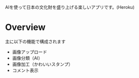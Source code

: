 
AIを使って日本の文化財を盛り上げる楽しいアプリです。(Heroku)

Overview
=======

主に以下の機能で構成されます
- 画像アップロード
- 画像分類（AI）
- 画像加工（かわいいスタンプ）
- コメント表示
